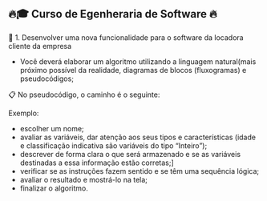  ## 🔥🎓 Curso de Egenheraria de Software 🔥 ## 

📌 1. Desenvolver uma nova funcionalidade para o software da locadora cliente da empresa
- Você deverá elaborar um algoritmo utilizando a linguagem natural(mais próximo possível da realidade, diagramas de blocos (fluxogramas) e pseudocódigos;

📋 No pseudocódigo, o caminho é o seguinte:

Exemplo:
- escolher um nome; 
- avaliar as variáveis, dar atenção aos seus tipos e características (idade e classificação indicativa são variáveis do tipo “Inteiro”); 
- descrever de forma clara o que será armazenado e se as variáveis destinadas a essa informação estão corretas;]
- verificar se as instruções fazem sentido e se têm uma sequência lógica;
- avaliar o resultado e mostrá-lo na tela;
- finalizar o algoritmo.

